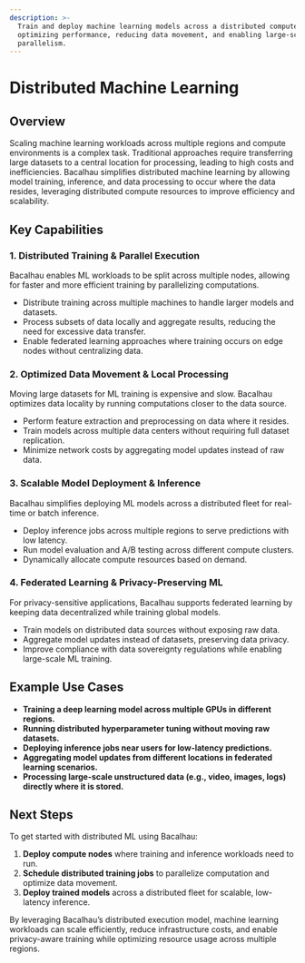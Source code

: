 ```yaml
---
description: >-
  Train and deploy machine learning models across a distributed compute fleet,
  optimizing performance, reducing data movement, and enabling large-scale
  parallelism.
---
```


# Distributed Machine Learning

## Overview

Scaling machine learning workloads across multiple regions and compute environments is a complex task. Traditional approaches require transferring large datasets to a central location for processing, leading to high costs and inefficiencies. Bacalhau simplifies distributed machine learning by allowing model training, inference, and data processing to occur where the data resides, leveraging distributed compute resources to improve efficiency and scalability.

## Key Capabilities

### 1. **Distributed Training & Parallel Execution**

Bacalhau enables ML workloads to be split across multiple nodes, allowing for faster and more efficient training by parallelizing computations.

- Distribute training across multiple machines to handle larger models and datasets.
- Process subsets of data locally and aggregate results, reducing the need for excessive data transfer.
- Enable federated learning approaches where training occurs on edge nodes without centralizing data.

### 2. **Optimized Data Movement & Local Processing**

Moving large datasets for ML training is expensive and slow. Bacalhau optimizes data locality by running computations closer to the data source.

- Perform feature extraction and preprocessing on data where it resides.
- Train models across multiple data centers without requiring full dataset replication.
- Minimize network costs by aggregating model updates instead of raw data.

### 3. **Scalable Model Deployment & Inference**

Bacalhau simplifies deploying ML models across a distributed fleet for real-time or batch inference.

- Deploy inference jobs across multiple regions to serve predictions with low latency.
- Run model evaluation and A/B testing across different compute clusters.
- Dynamically allocate compute resources based on demand.

### 4. **Federated Learning & Privacy-Preserving ML**

For privacy-sensitive applications, Bacalhau supports federated learning by keeping data decentralized while training global models.

- Train models on distributed data sources without exposing raw data.
- Aggregate model updates instead of datasets, preserving data privacy.
- Improve compliance with data sovereignty regulations while enabling large-scale ML training.

## Example Use Cases

- **Training a deep learning model across multiple GPUs in different regions.**
- **Running distributed hyperparameter tuning without moving raw datasets.**
- **Deploying inference jobs near users for low-latency predictions.**
- **Aggregating model updates from different locations in federated learning scenarios.**
- **Processing large-scale unstructured data (e.g., video, images, logs) directly where it is stored.**

## Next Steps

To get started with distributed ML using Bacalhau:

1. **Deploy compute nodes** where training and inference workloads need to run.
2. **Schedule distributed training jobs** to parallelize computation and optimize data movement.
3. **Deploy trained models** across a distributed fleet for scalable, low-latency inference.

By leveraging Bacalhau’s distributed execution model, machine learning workloads can scale efficiently, reduce infrastructure costs, and enable privacy-aware training while optimizing resource usage across multiple regions.
